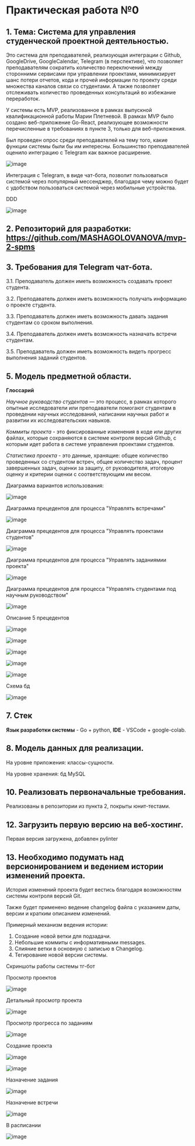 # **Практическая работа №0**

## 1. **Тема: Система для управления студенческой проектной деятельностью.**
   Это система для преподавателей, реализующая интеграции с Github, GoogleDrive, GoogleCalendar, Telegram (в перспективе),
   что позволяет преподавателям сократить количество переключений между сторонними сервисами при управлении проектами, 
   минимизирует шанс потери отчетов, кода и прочей информации по проекту среди множества каналов связи со студентами.
   А также позволяет отслеживать количество проведенных консультаций во избежание переработок.
   
   У системы есть MVP, реализованное в рамках выпускной квалификационной работы Марии Плетневой.
   В рамках MVP было создано веб-приложение Go-React, реализующее возможности перечисленные в требованиях в пункте 3, только для веб-приложения.

   Был проведен опрос среди преподавателей на тему того, какие функции системы были бы им интересны.
   Большинство преподавателей оценило интеграцию с Telegram как важное расширение.

   ![image](https://github.com/user-attachments/assets/e3abc77c-de74-41e4-97fc-77a8b0ee208b)

   Интеграция с Telegram, в виде чат-бота, позволит пользоваться системой через популярный мессенджер,
   благодаря чему можно будет с удобством пользоваться системой через мобильные устройства.

   DDD
   
   ![image](https://github.com/user-attachments/assets/054c9cac-ef23-49d7-af97-dbfe0ab85e9d)
   

## 2. **Репозиторий для разработки:** https://github.com/MASHAGOLOVANOVA/mvp-2-spms
## 3. **Требования для Telegram чат-бота.**
   
  3.1.	Преподаватель должен иметь возможность создавать проект студента.
  
  3.2.	Преподаватель должен иметь возможность получать информацию о проекте студента.
  
  3.3.	Преподаватель должен иметь возможность давать задания студентам со сроком выполнения.
  
  3.4.	Преподаватель должен иметь возможность назначать встречи студентам.
  
  3.5.	Преподаватель должен иметь возможность видеть прогресс выполнения заданий студентов.

## 5. **Модель предметной области.**

   **Глоссарий**

   *Научное руководство студентов* — это процесс,
   в рамках которого опытные исследователи или преподаватели помогают студентам
   в проведении научных исследований, написании научных работ и развитии их исследовательских навыков.

   *Коммиты проекта* - это фиксированные изменения в коде или других файлах,
    которые сохраняются в системе контроля версий Github, с которым идет работа в системе управления проектами студентов.

   *Статистика проекта* - это данные, хранящие: общее количество проведенных со студентом встреч,
   общее количество задач, процент завершенных задач, оценки за защиту, от руководителя, итоговую оценку и критерии оценки с соответствующим им весом.

   Диаграмма вариантов использования:

   ![image](https://github.com/user-attachments/assets/5e25d0f0-fe7e-4965-b1ef-3d038a1ae5cf)

   Диаграмма прецедентов для процесса "Управлять встречами"

   ![image](https://github.com/user-attachments/assets/51518dd1-ce14-4223-90c5-9e676d6744f6)

   Диаграмма прецедентов для процесса "Управлять проектами студентов"

   ![image](https://github.com/user-attachments/assets/e99e7fc4-c994-4c1d-a508-000cbb0b3664)

   Диаграмма прецедентов для процесса "Управлять заданиямии проекта"

   ![image](https://github.com/user-attachments/assets/3b907a57-58c5-418d-abab-554e5d412043)

   Диаграмма прецедентов для процесса "Управлять студентами под научным руководством"

   ![image](https://github.com/user-attachments/assets/476e6b57-30e5-4e13-8a79-b67319ed7f3e)

   Описание 5 прецедентов

   ![image](https://github.com/user-attachments/assets/6d2aa826-8632-45f8-8c0a-ec8c6f82fcea)

   ![image](https://github.com/user-attachments/assets/e5155c37-1b83-4ffb-988b-54001fa04d6f)

   ![image](https://github.com/user-attachments/assets/0c82848e-d1ca-424e-811d-8d6052d597fc)

   ![image](https://github.com/user-attachments/assets/3b649162-564d-427d-94e4-a5429dc8443e)

   ![image](https://github.com/user-attachments/assets/e546d039-c8b5-47b7-aa6b-044a809b9ef4)

   Схема бд

   ![image](https://github.com/user-attachments/assets/84780e56-fe89-48d4-8619-7489d1b489b3)


## 7. Стек 
  **Язык разработки системы** - Go + python, **IDE** - VSCode + google-colab.

## 8. Модель данных для реализации.
   На уровне приложения: классы-сущности.
   
   На уровне хранения: бд MySQL
   
## 10. Реализовать первоначальные требования.
   Реализованы в репозитории из пункта 2, покрыты юнит-тестами.
## 12. Загрузить первую версию на веб-хостинг.
   Первая версия загружена, добавлен pylinter

## 13. Необходимо подумать над версионированием и ведением истории изменений проекта.
  История изменений проекта будет вестись благодаря возможностям системы контроля версий Git.
  
  Также будет применено ведение changelog файла  с указанием даты, версии и кратким описанием изменений.
    
  Примерный механизм ведения истории:
  1. Создание новой ветки для подзадачи.
  2. Небольшие коммиты с информативными messages.
  3. Слияние ветки в основную с записью в Changelog.
  4. Тегирование новой версии системы.

Скриншоты работы системы тг-бот

Просмотр проектов

![image](https://github.com/user-attachments/assets/4fc28336-a1ff-45d4-b7e8-4a302f6d422e)

Детальный просмотр проекта

![image](https://github.com/user-attachments/assets/38ace074-99ec-4156-bfef-11e55018b26f)

Просмотр прогресса по заданиям

![image](https://github.com/user-attachments/assets/0460fdbd-ac84-4ccc-9972-0c25ee73ef13)

Создание проекта

![image](https://github.com/user-attachments/assets/b66bdc67-c3b4-4552-8518-263f4dc37fc9)

![image](https://github.com/user-attachments/assets/cd3ee640-a833-4f9e-95b2-9242c5a5799b)

Назначение задания

![image](https://github.com/user-attachments/assets/ab8250b9-6a08-4745-85c5-fe6473660394)

Назначение встречи

![image](https://github.com/user-attachments/assets/959b3c41-9e35-455c-8b98-01c06a3393d4)

В расписании 

![image](https://github.com/user-attachments/assets/605980d1-f4c3-4552-b4ad-1ab23e83b819)
